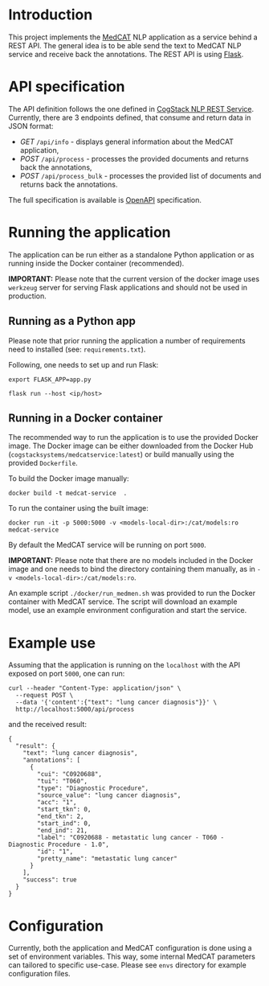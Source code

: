 # Introduction

This project implements the [MedCAT](https://github.com/CogStack/MedCAT/) NLP application as a service behind a REST API. The general idea is to be able send the text to MedCAT NLP service and receive back the annotations. The REST API is using [Flask](https://flask.palletsprojects.com/).


# API specification

The API definition follows the one defined in [CogStack NLP REST Service](https://github.com/CogStack/nlp-rest-service/tree/master/service). Currently, there are 3 endpoints defined, that consume and return data in JSON format:
- *GET* `/api/info` - displays general information about the MedCAT application,
- *POST* `/api/process` - processes the provided documents and returns back the annotations,
- *POST* `/api/process_bulk` - processes the provided list of documents and returns back the annotations.

The full specification is available is [OpenAPI](https://github.com/CogStack/nlp-rest-service/blob/master/service/api-specs/openapi.yaml) specification.


# Running the application

The application can be run either as a standalone Python application or as running inside the Docker container (recommended).

**IMPORTANT:** Please note that the current version of the docker image uses `werkzeug` server for serving Flask applications and should not be used in production.


## Running as a Python app

Please note that prior running the application a number of requirements need to installed (see: `requirements.txt`).

Following, one needs to set up and run Flask:
```
export FLASK_APP=app.py

flask run --host <ip/host>
```

## Running in a Docker container

The recommended way to run the application is to use the provided Docker image. The Docker image can be either downloaded from the Docker Hub (`cogstacksystems/medcatservice:latest`) or build manually using the provided `Dockerfile`.

To build the Docker image manually:

`docker build -t medcat-service  .`

To run the container using the built image:

`docker run -it -p 5000:5000 -v <models-local-dir>:/cat/models:ro medcat-service`

By default the MedCAT service will be running on port `5000`.

**IMPORTANT:** Please note that there are no models included in the Docker image and one needs to bind the directory containing them manually, as in `-v <models-local-dir>:/cat/models:ro`.

An example script `./docker/run_medmen.sh` was provided to run the Docker container with MedCAT service. The script will download an example model, use an example environment configuration and start the service.


# Example use

Assuming that the application is running on the `localhost` with the API exposed on port `5000`, one can run:
```
curl --header "Content-Type: application/json" \
  --request POST \
  --data '{'content':{"text": "lung cancer diagnosis"}}' \
  http://localhost:5000/api/process
```

and the received result:
```
{
  "result": {
    "text": "lung cancer diagnosis",
    "annotations": [
      {
        "cui": "C0920688",
        "tui": "T060",
        "type": "Diagnostic Procedure",
        "source_value": "lung cancer diagnosis",
        "acc": "1",
        "start_tkn": 0,
        "end_tkn": 2,
        "start_ind": 0,
        "end_ind": 21,
        "label": "C0920688 - metastatic lung cancer - T060 - Diagnostic Procedure - 1.0",
        "id": "1",
        "pretty_name": "metastatic lung cancer"
      }
    ],
    "success": true
  }
}
```


# Configuration

Currently, both the application and MedCAT configuration is done using a set of environment variables. This way, some internal MedCAT parameters can tailored to specific use-case. Please see `envs` directory for example configuration files.

